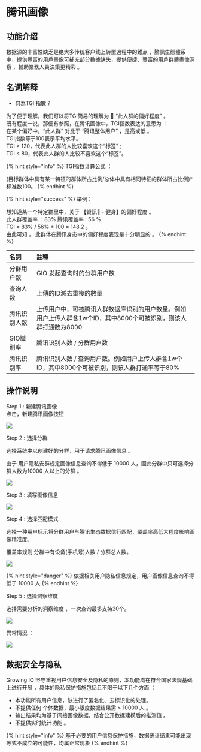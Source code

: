 # 腾讯画像

## 功能介绍

数据源的丰富性缺乏是绝大多传统客户线上转型過程中的難点 ，騰訊生態體系中，提供豐富的用戶畫像可補充部分數據缺失，提供便捷、豐富的用戶群體畫像洞察 ，輔助業務人員決策更精彩 。

## 名词解释

* 何為TGI 指數 ?

为了便于理解，我们可以将TGI简易的理解为  “此人群的偏好程度” 。   
既有程度一说，那便有参照，在腾讯画像中，TGI指数表达的意思为 ：  
‌在某个偏好中，“此人群” 对比于 “腾讯整体用户” ，是高或低 。    ‌  
TGI指数等于100表示平均水平。  
TGI &gt; 120，代表此人群的人比较喜欢这个“标签” ; ‌  
TGI &lt; 80，代表此人群的人比较不喜欢这个“标签”。

{% hint style="info" %}
TGI指数计算公式 ：

\(目标群体中具有某一特征的群体所占比例/总体中具有相同特征的群体所占比例\)\*标准数100。
{% endhint %}

{% hint style="success" %}
举例： 

想知道某一个特定群里中，关于 【資訊 - 健身】的偏好程度 。  
此人群覆盖率 ：83%    腾讯覆盖率 : 56 %   
TGI = 83% / 56% \* 100 = 148.2  。    
由此可知  ， 此群体在腾讯身态中的偏好程度表现是十分明显的 。
{% endhint %}

| 名詞 | 註釋 |
| :--- | :--- |
| 分群用户数 | GIO 发起查询时的分群用户数 |
| 查询人数 | 上傳的ID減去重複的數量 |
| 腾讯识别人数 | 上传用户中，可被腾讯人群数据库识别的用户数量。例如用户上传人群含1w个ID，其中8000个可被识别，则该人群打通数为8000 |
| GIO識別率 | 腾讯识别人数 / 分群用户数 |
| 腾讯识别率 | 腾讯识别人数 / 查询用户数。例如用户上传人群含1w个ID，其中8000个可被识别，则该人群打通率等于80% |



## 操作说明

Step 1 :   新建腾讯画像   
点击，新建腾讯画像按钮 

![](../../.gitbook/assets/ying-mu-jie-tu-20210315-xia-wu-2.17.33%20%281%29.png)

Step 2 : 选择分群 

选择系统中以创建好的分群，用于请求腾讯画像信息 。 

由于  用户隐私安群规定画像信息查询不得低于 10000 人，因此分群中只可选择分群人数为10000 人以上的分群 。

![](../../.gitbook/assets/ying-mu-jie-tu-20210315-xia-wu-2.16.44.png)



Step 3  : 填写画像信息 

![](../../.gitbook/assets/ying-mu-jie-tu-20210315-xia-wu-2.15.20%20%281%29.png)

Step 4  : 选择匹配模式   

选择一种用户标示将分群用户与腾讯生态数据信行匹配，覆盖率高低大程度影响画像精准度。  
  
‌覆盖率规则:分群中有设备\(手机号\)人数 / 分群总人数。

![](../../.gitbook/assets/ying-mu-jie-tu-20210315-xia-wu-2.15.20.png)

{% hint style="danger" %}
依据相关用户隐私信息规定，用户画像信息查询不得低于 10000 人
{% endhint %}

  


Step 5  : 选择洞察维度

选择需要分析的洞察维度 ，一次查询最多支持20个。

![](../../.gitbook/assets/ying-mu-jie-tu-20210315-xia-wu-2.12.47.png)



異常情況 ：   

![](../../.gitbook/assets/7e544a99-06cf-4d0d-8753-f0cff78fe1d8.png)





## 数据安全与隐私

Growing IO  坚守重视用户信息安全及隐私的原则，本功能均在符合国家法规基础上进行开展 ，具体的隐私保护措施包括且不限于以下几个方面 ： 

* 本功能所有用户信息，缺进行了匿名化、去标识化的处理。
* 不提供任何 个体数据，最小限度数据结果需 &gt;  10000 人 。
* 输出结果均为基于间接画像数据，结合公开数据建模后的推测值 。
* 不提供实时统计功能 。

{% hint style="info" %}
基于必要的用户信息保护措施，数据统计结果可能出现 等式不成立的可能性，均属正常现象
{% endhint %}



